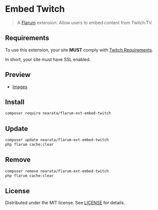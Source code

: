 # Embed Twitch

> A [Flarum](http://flarum.org) extension. Allow users to embed content from Twitch.TV.

## Requirements

To use this extension, your site **MUST** comply with [Twitch Requirements](https://dev.twitch.tv/docs/embed#embedded-experiences-requirements).

In short, your site must have SSL enabled.

## Preview

- [Images](https://imgur.com/a/3lFMVG7)

## Install

```sh
composer require nearata/flarum-ext-embed-twitch
```

## Update

```sh
composer update nearata/flarum-ext-embed-twitch
php flarum cache:clear
```

## Remove

```sh
composer remove nearata/flarum-ext-embed-twitch
php flarum cache:clear
```

## License

Distributed under the MIT license. See [LICENSE](LICENSE) for details.
